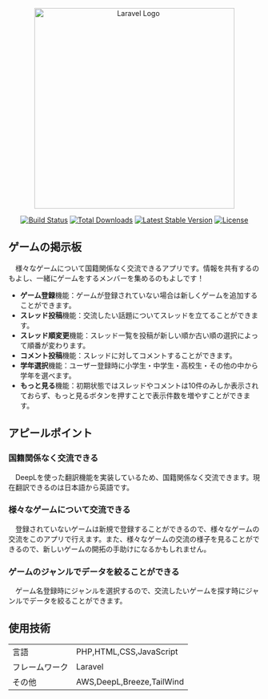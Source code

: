 <p align="center"><a href="https://laravel.com" target="_blank"><img src="https://raw.githubusercontent.com/laravel/art/master/logo-lockup/5%20SVG/2%20CMYK/1%20Full%20Color/laravel-logolockup-cmyk-red.svg" width="400" alt="Laravel Logo"></a></p>

<p align="center">
<a href="https://travis-ci.org/laravel/framework"><img src="https://travis-ci.org/laravel/framework.svg" alt="Build Status"></a>
<a href="https://packagist.org/packages/laravel/framework"><img src="https://img.shields.io/packagist/dt/laravel/framework" alt="Total Downloads"></a>
<a href="https://packagist.org/packages/laravel/framework"><img src="https://img.shields.io/packagist/v/laravel/framework" alt="Latest Stable Version"></a>
<a href="https://packagist.org/packages/laravel/framework"><img src="https://img.shields.io/packagist/l/laravel/framework" alt="License"></a>
</p>

## ゲームの掲示板

　様々なゲームについて国籍関係なく交流できるアプリです。情報を共有するのもよし、一緒にゲームをするメンバーを集めるのもよしです！

- **ゲーム登録**機能：ゲームが登録されていない場合は新しくゲームを追加することができます。
- **スレッド投稿**機能：交流したい話題についてスレッドを立てることができます。
- **スレッド順変更**機能：スレッド一覧を投稿が新しい順か古い順の選択によって順番が変わります。
- **コメント投稿**機能：スレッドに対してコメントすることができます。
- **学年選択**機能：ユーザー登録時に小学生・中学生・高校生・その他の中から学年を選べます。
- **もっと見る**機能：初期状態ではスレッドやコメントは10件のみしか表示されておらず、もっと見るボタンを押すことで表示件数を増やすことができます。


## アピールポイント

### 国籍関係なく交流できる
　DeepLを使った翻訳機能を実装しているため、国籍関係なく交流できます。現在翻訳できるのは日本語から英語です。
### 様々なゲームについて交流できる
　登録されていないゲームは新規で登録することができるので、様々なゲームの交流をこのアプリで行えます。また、様々なゲームの交流の様子を見ることができるので、新しいゲームの開拓の手助けになるかもしれません。
### ゲームのジャンルでデータを絞ることができる
　ゲーム名登録時にジャンルを選択するので、交流したいゲームを探す時にジャンルでデータを絞ることができます。
　

## 使用技術
<table>
    <tbody>
        <tr><td>言語</td><td>PHP,HTML,CSS,JavaScript</td></tr> 
        <tr><td>フレームワーク</td><td>Laravel</td></tr> 
        <tr><td>その他</td><td>AWS,DeepL,Breeze,TailWind</td></tr> 
    </tbody>
</table>
